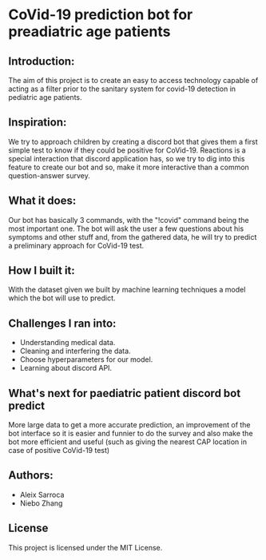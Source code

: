 # CoVid-19 prediction bot for preadiatric age patients
## Introduction:
The aim of this project is to create an easy to access technology capable of 
acting as a filter prior to the sanitary system for covid-19 detection in
pediatric age patients.
## Inspiration:
We try to approach children by creating a discord bot that gives them a first simple test to know if they could be positive for CoVid-19. Reactions is a special interaction that discord application has, so we try to dig into this feature to create our bot and so, make it more interactive than a common question-answer survey.

## What it does:
Our bot has basically 3 commands, with the "!covid" command being the most important one. The bot will ask the user a few questions about his symptoms and other stuff and, from the gathered data, he will try to predict a preliminary approach for CoVid-19 test.

## How I built it:
With the dataset given we built by machine learning techniques a model which the bot will use to predict. 

## Challenges I ran into:
- Understanding medical data.
- Cleaning and interfering the data.
- Choose hyperparameters for our model.
- Learning about discord API.

## What's next for paediatric patient discord bot predict
More large data to get a more accurate prediction, an improvement of the bot interface so it is easier and funnier to do the survey and also make the bot more efficient and useful (such as giving the nearest CAP location in case of  positive CoVid-19 test)
## Authors:
- Aleix Sarroca
- Niebo Zhang
## License
This project is licensed under the MIT License.
